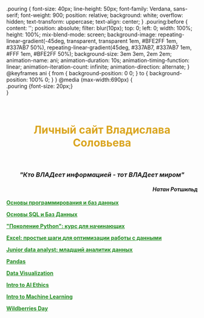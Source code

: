 .pouring {
    font-size: 40px;
    line-height: 50px;
    font-family: Verdana, sans-serif;
    font-weight: 900;
    position: relative;
    background: white;
    overflow: hidden;
    text-transform: uppercase;
    text-align: center;
}
.pouring:before {
    content: '';
    position: absolute;
    filter: blur(10px);
    top: 0;
    left: 0;
    width: 100%;
    height: 100%;
    mix-blend-mode: screen;
    background-image: repeating-linear-gradient(-45deg, transparent, transparent 1em, #BFE2FF 1em, #337AB7 50%), repeating-linear-gradient(45deg, #337AB7, #337AB7 1em, #FFF 1em, #BFE2FF 50%);
    background-size: 3em 3em, 2em 2em;
    animation-name: ani;
    animation-duration: 10s;
    animation-timing-function: linear;
    animation-iteration-count: infinite;
    animation-direction: alternate;
}
@keyframes ani {
    from {
        background-position: 0 0;
    }
    to {
        background-position: 100% 0;
    }
}
@media (max-width:690px) {    
    .pouring {font-size: 20px;}    
}

<h1 align="center"> <span style="border:2px HotPink; padding:3px;"> <span style="color:GoldenRod;"> <div class="pouring"> Личный сайт Владислава Соловьева </div> </span> </span> </h1> 

<h3 align="center"> <i> "Кто ВЛАДеет информацией - тот ВЛАДеет миром" </i> </h3>

<h4 align="right"> <i> Натан Ротшильд </i> </h4> 


<strong> <a href = "https://disk.yandex.ru/i/Wen4dDEMOEzmKw">  <span style="color:ForestGreen; text-decoration: underline;"> Основы программирования и баз данных </span> </a> </strong>


<strong> <a href = "https://disk.yandex.ru/i/DQEwELw0Qi2n-g">  <span style="color:ForestGreen; text-decoration: underline;"> Основы SQL и Баз Данных </span> </a> </strong>


<strong> <a href = "https://disk.yandex.ru/i/J49aBAkxaAym0Q">  <span style="color:ForestGreen; text-decoration: underline;"> "Поколение Python": курс для начинающих </span> </a> </strong>


<strong> <a href = "https://disk.yandex.ru/i/CW3_LqOFD1AmbQ">  <span style="color:ForestGreen; text-decoration: underline;"> Excel: простые шаги для оптимизации работы с данными </span> </a> </strong>


<strong> <a href = "https://disk.yandex.ru/i/VjWQE7qnmvLFeA">  <span style="color:ForestGreen; text-decoration: underline;"> Junior data analyst: младший аналитик данных  </span> </a> </strong>


<strong> <a href = "https://disk.yandex.ru/i/ynKe8XpvQKo72A">  <span style="color:ForestGreen; text-decoration: underline;"> Pandas  </span> </a> </strong>


<strong> <a href = "https://disk.yandex.ru/i/SoXgYrq4UnRQ1Q">  <span style="color:ForestGreen; text-decoration: underline;"> Data Visualization  </span> </a> </strong>


<strong> <a href = "https://disk.yandex.ru/i/cqq1AEX22PX-Ng">  <span style="color:ForestGreen; text-decoration: underline;"> Intro to AI Ethics  </span> </a> </strong>


<strong> <a href = "https://disk.yandex.ru/i/SMWaJgkVbwRyeQ">  <span style="color:ForestGreen; text-decoration: underline;"> Intro to Machine Learning  </span> </a> </strong>


<strong> <a href = "https://disk.yandex.ru/i/xLbceRalz0wpmg">   <span style="color:ForestGreen; text-decoration: underline;"> Wildberries Day  </span> </a> </strong>
